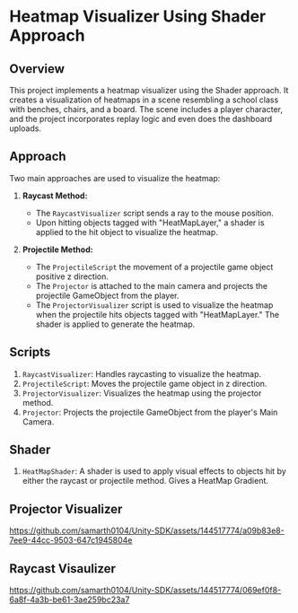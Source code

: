 # Heatmap Visualizer Using Shader Approach

## Overview
This project implements a heatmap visualizer using the Shader approach. It creates a visualization of heatmaps in a scene resembling a school class with benches, chairs, and a board. The scene includes a player character, and the project incorporates replay logic and even does the dashboard uploads.

## Approach
Two main approaches are used to visualize the heatmap:

1. **Raycast Method:**
   - The `RaycastVisualizer` script sends a ray to the mouse position.
   - Upon hitting objects tagged with "HeatMapLayer," a shader is applied to the hit object to visualize the heatmap.

2. **Projectile Method:**
   - The `ProjectileScript` the movement of a projectile game object positive z direction.
   - The `Projector` is attached to the main camera and projects the projectile GameObject from the player.
   - The `ProjectorVisualizer` script is used to visualize the heatmap when the projectile hits objects tagged with "HeatMapLayer." The shader is applied to generate the heatmap.

## Scripts
1. `RaycastVisualizer`: Handles raycasting to visualize the heatmap.
2. `ProjectileScript`: Moves the projectile game object in z direction.
3. `ProjectorVisualizer`: Visualizes the heatmap using the projector method.
4. `Projector`: Projects the projectile GameObject from the player's Main Camera. 
## Shader
1. `HeatMapShader`: A shader is used to apply visual effects to objects hit by either the raycast or projectile method. Gives a HeatMap Gradient.

## Projector Visualizer
https://github.com/samarth0104/Unity-SDK/assets/144517774/a09b83e8-7ee9-44cc-9503-647c1945804e

## Raycast Visaulizer
https://github.com/samarth0104/Unity-SDK/assets/144517774/069ef0f8-6a8f-4a3b-be61-3ae259bc23a7





